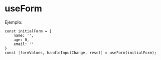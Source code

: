 # useForm

Ejemplo:
```
const initialForm = {
    name: '',
    age: 0,
    email: ''
}
const [formValues, handleInputChange, reset] = useForm(initialForm);
```